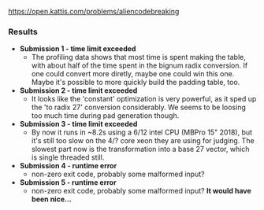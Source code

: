https://open.kattis.com/problems/aliencodebreaking

### Results

 * **Submission 1 - time limit exceeded**
   * The profiling data shows that most time is spent making the table, with
     about half of the time spent in the bignum radix conversion. If one could convert more diretly,
     maybe one could win this one. Maybe it's possible to more quickly build the padding table, too. 
 * **Submission 2 - time limit exceeded**
   * It looks like the 'constant' optimization is very powerful, as it sped up the 'to radix 27'
     conversion considerably. We seems to be loosing too much time during pad generation though.
 * **Submission 3 - time limit exceeded**
   * By now it runs in ~8.2s using a 6/12 intel CPU (MBPro 15" 2018), but it's still too slow
     on the 4/? core xeon they are using for judging. The slowest part now is the transformation
     into a base 27 vector, which is single threaded still.
 * **Submission 4 - runtime error**
   * non-zero exit code, probably some malformed input?
 * **Submission 5 - runtime error**
   * non-zero exit code, probably some malformed input? **It would have been nice...**
